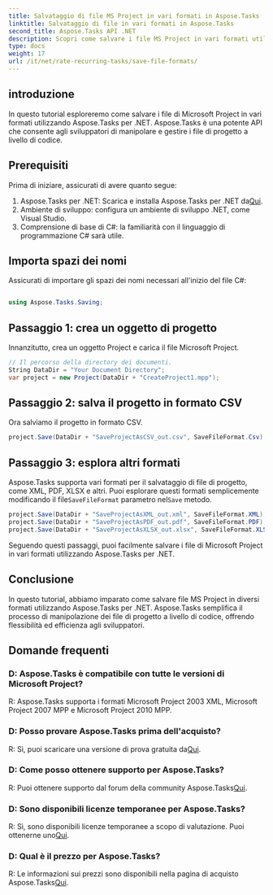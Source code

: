 ```yaml
---
title: Salvataggio di file MS Project in vari formati in Aspose.Tasks
linktitle: Salvataggio di file in vari formati in Aspose.Tasks
second_title: Aspose.Tasks API .NET
description: Scopri come salvare i file MS Project in vari formati utilizzando Aspose.Tasks per .NET. Semplici passaggi per una gestione efficiente del progetto.
type: docs
weight: 17
url: /it/net/rate-recurring-tasks/save-file-formats/
---
```

## introduzione
In questo tutorial esploreremo come salvare i file di Microsoft Project in vari formati utilizzando Aspose.Tasks per .NET. Aspose.Tasks è una potente API che consente agli sviluppatori di manipolare e gestire i file di progetto a livello di codice.
## Prerequisiti
Prima di iniziare, assicurati di avere quanto segue:
1.  Aspose.Tasks per .NET: Scarica e installa Aspose.Tasks per .NET da[Qui](https://releases.aspose.com/tasks/net/).
2. Ambiente di sviluppo: configura un ambiente di sviluppo .NET, come Visual Studio.
3. Comprensione di base di C#: la familiarità con il linguaggio di programmazione C# sarà utile.

## Importa spazi dei nomi
Assicurati di importare gli spazi dei nomi necessari all'inizio del file C#:
```csharp

using Aspose.Tasks.Saving;
```
## Passaggio 1: crea un oggetto di progetto
Innanzitutto, crea un oggetto Project e carica il file Microsoft Project.
```csharp
// Il percorso della directory dei documenti.
String DataDir = "Your Document Directory";
var project = new Project(DataDir + "CreateProject1.mpp");
```
## Passaggio 2: salva il progetto in formato CSV
Ora salviamo il progetto in formato CSV. 
```csharp
project.Save(DataDir + "SaveProjectAsCSV_out.csv", SaveFileFormat.Csv);
```
## Passaggio 3: esplora altri formati
 Aspose.Tasks supporta vari formati per il salvataggio di file di progetto, come XML, PDF, XLSX e altri. Puoi esplorare questi formati semplicemente modificando il file`SaveFileFormat` parametro nel`Save` metodo.
```csharp
project.Save(DataDir + "SaveProjectAsXML_out.xml", SaveFileFormat.XML);
project.Save(DataDir + "SaveProjectAsPDF_out.pdf", SaveFileFormat.PDF);
project.Save(DataDir + "SaveProjectAsXLSX_out.xlsx", SaveFileFormat.XLSX);
```
Seguendo questi passaggi, puoi facilmente salvare i file di Microsoft Project in vari formati utilizzando Aspose.Tasks per .NET.

## Conclusione
In questo tutorial, abbiamo imparato come salvare file MS Project in diversi formati utilizzando Aspose.Tasks per .NET. Aspose.Tasks semplifica il processo di manipolazione dei file di progetto a livello di codice, offrendo flessibilità ed efficienza agli sviluppatori.
## Domande frequenti
### D: Aspose.Tasks è compatibile con tutte le versioni di Microsoft Project?
R: Aspose.Tasks supporta i formati Microsoft Project 2003 XML, Microsoft Project 2007 MPP e Microsoft Project 2010 MPP.
### D: Posso provare Aspose.Tasks prima dell'acquisto?
 R: Sì, puoi scaricare una versione di prova gratuita da[Qui](https://releases.aspose.com/).
### D: Come posso ottenere supporto per Aspose.Tasks?
R: Puoi ottenere supporto dal forum della community Aspose.Tasks[Qui](https://forum.aspose.com/c/tasks/15).
### D: Sono disponibili licenze temporanee per Aspose.Tasks?
 R: Sì, sono disponibili licenze temporanee a scopo di valutazione. Puoi ottenerne uno[Qui](https://purchase.aspose.com/temporary-license/).
### D: Qual è il prezzo per Aspose.Tasks?
 R: Le informazioni sui prezzi sono disponibili nella pagina di acquisto Aspose.Tasks[Qui](https://purchase.aspose.com/buy).